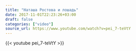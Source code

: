 ```yaml
---
title: "Наташа Ростова и лошадь"
date: 2017-11-01T22:23:26+03:00
draft: false
categories: ["video"]
source_url: https://www.youtube.com/watch?v=pei_7-teVtY
---
```


<div class="row">
  <div class="col-sm-6">
    {{< youtube pei_7-teVtY >}}
  </div>
</div>
<!--more-->
